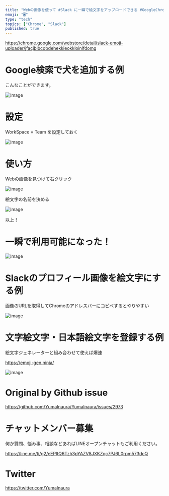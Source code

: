 ```yaml
---
title: "Webの画像を使って #Slack に一瞬で絵文字をアップロードできる #GoogleChrome 拡張はこれだ！"
emoji: "🖥"
type: "tech"
topics: ["Chrome", "Slack"]
published: true
---
```


https://chrome.google.com/webstore/detail/slack-emoji-uploader/jfacjbibcobdehekkieokkloinlfdomg

# Google検索で犬を追加する例

こんなことができます。

![image](https://user-images.githubusercontent.com/13635059/73585489-3e33c080-44e5-11ea-904d-463e780eb8fd.png)


# 設定

WorkSpace = Team を設定しておく

![image](https://user-images.githubusercontent.com/13635059/73585570-b39f9100-44e5-11ea-827a-7c3db46944a1.png)

# 使い方

Webの画像を見つけて右クリック

![image](https://user-images.githubusercontent.com/13635059/73585443-c9f91d00-44e4-11ea-96f9-d7e21d8f2c6a.png)

絵文字の名前を決める

![image](https://user-images.githubusercontent.com/13635059/73585480-29572d00-44e5-11ea-97bc-9eb0d31f61c4.png)

以上！

# 一瞬で利用可能になった！


![image](https://user-images.githubusercontent.com/13635059/73585474-12183f80-44e5-11ea-90cf-33fba691c885.png)

# Slackのプロフィール画像を絵文字にする例

画像のURLを取得してChromeのアドレスバーにコピペするとやりやすい

![image](https://user-images.githubusercontent.com/13635059/73585590-e21d6c00-44e5-11ea-8b07-d7e44c6dc074.png)

# 文字絵文字・日本語絵文字を登録する例

絵文字ジェネレーターと組み合わせて使えば爆速

https://emoji-gen.ninja/

![image](https://user-images.githubusercontent.com/13635059/73585631-6d96fd00-44e6-11ea-89c6-47e14cec5b03.png)


# Original by Github issue

https://github.com/YumaInaura/YumaInaura/issues/2973








<!-- Update From Qiita API -->

# チャットメンバー募集


何か質問、悩み事、相談などあればLINEオープンチャットもご利用ください。

https://line.me/ti/g2/eEPltQ6Tzh3pYAZV8JXKZqc7PJ6L0rpm573dcQ





# Twitter


https://twitter.com/YumaInaura


<!-- Update From Qiita API -->


